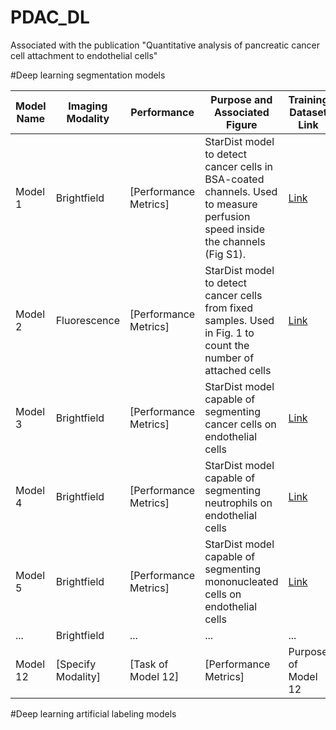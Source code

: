 # PDAC_DL
Associated with the publication "Quantitative analysis of pancreatic cancer cell attachment to endothelial cells"




#Deep learning segmentation models

| Model Name | Imaging Modality | Performance | Purpose and Associated Figure | Training Dataset Link | Training Notebook Link |
|------------|------------------|-------------|-------------------------------|-----------------------|------------------------|
| Model 1    | Brightfield      |  [Performance Metrics] | StarDist model to detect cancer cells in BSA-coated channels. Used to measure perfusion speed inside the channels (Fig S1). | [Link](https://zenodo.org/records/4091474) | [StarDist 2D Notebook](https://github.com/HenriquesLab/ZeroCostDL4Mic/wiki#segmentation-networks) |
| Model 2    | Fluorescence     | [Performance Metrics] | StarDist model to detect cancer cells from fixed samples. Used in Fig. 1 to count the number of attached cells | [Link](URL_for_Dataset_2) | [Notebook](URL_for_Notebook_2) |
| Model 3    | Brightfield | [Performance Metrics] | StarDist model capable of segmenting cancer cells on endothelial cells | [Link](URL_for_Dataset_3) | [Notebook](URL_for_Notebook_3) |
| Model 4    | Brightfield | [Performance Metrics] | StarDist model capable of segmenting neutrophils on endothelial cells | [Link](URL_for_Dataset_4) | [Notebook](URL_for_Notebook_4) |
| Model 5    | Brightfield | [Performance Metrics] | StarDist model capable of segmenting mononucleated cells on endothelial cells | [Link](URL_for_Dataset_5) | [Notebook](URL_for_Notebook_5) |
| ...        | Brightfield            | ...  | ...         | ...                             | ...                   | ...                    |
| Model 12   | [Specify Modality] | [Task of Model 12] | [Performance Metrics] | Purpose of Model 12 | [Link](URL_for_Dataset_12) | [Notebook](URL_for_Notebook_12) |


#Deep learning artificial labeling models
